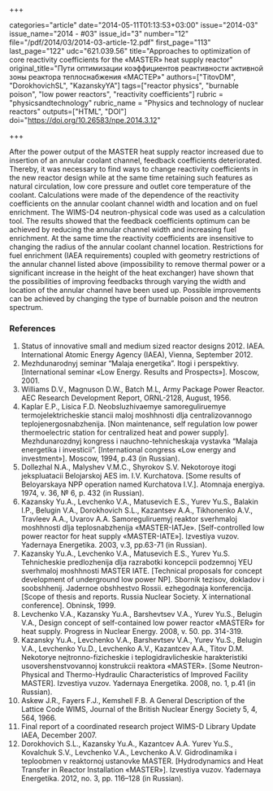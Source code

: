 +++

categories="article"
date="2014-05-11T01:13:53+03:00"
issue="2014-03"
issue_name="2014 - #03"
issue_id="3"
number="12"
file="/pdf/2014/03/2014-03-article-12.pdf"
first_page="113"
last_page="122"
udc="621.039.56"
title="Approaches to optimization of core reactivity coefficients for the «MASTER» heat supply reactor"
original_title="Пути оптимизации коэффициентов реактивности активной зоны реактора теплоснабжения «МАСТЕР»"
authors=["TitovDM", "DorokhovichSL", "KazanskyYA"]
tags=["reactor physics", "burnable poison", "low power reactors", "reactivity coefficients"]
rubric = "physicsandtechnology"
rubric_name = "Physics and technology of nuclear reactors"
outputs=["HTML", "DOI"]
doi="https://doi.org/10.26583/npe.2014.3.12"

+++

After the power output of the MASTER heat supply reactor increased due to insertion of an annular coolant channel, feedback coefficients deteriorated. Thereby, it was necessary to find ways to change reactivity coefficients in the new reactor design while at the same time retaining such features as natural circulation, low core pressure and outlet core temperature of the coolant. Calculations were made of the dependence of the reactivity coefficients on the annular coolant channel width and location and on fuel enrichment. The WIMS-D4 neutron-physical code was used as a calculation tool. The results showed that the feedback coefficients optimum can be achieved by reducing the annular channel width and increasing fuel enrichment. At the same time the reactivity coefficients are insensitive to changing the radius of the annular coolant channel location. Restrictions for fuel enrichment (IAEA requirements) coupled with geometry restrictions of the annular channel listed above (impossibility to remove thermal power or a significant increase in the height of the heat exchanger) have shown that the possibilities of improving feedbacks through varying the width and location of the annular channel have been used up. Possible improvements can be achieved by changing the type of burnable poison and the neutron spectrum.

### References

1. Status of innovative small and medium sized reactor designs 2012. IAEA. International Atomic Energy Agency (IAEA), Vienna, September 2012.
2. Mezhdunarodnyj seminar “Malaja energetika”. Itogi i perspektivy. [International seminar «Low Energy. Results and Prospects»]. Moscow, 2001.
3. Williams D.V., Magnuson D.W., Batch M.L, Army Package Power Reactor. AEC Research Development Report, ORNL-2128, August, 1956.
4. Kaplar E.P., Lisica F.D. Neobsluzhivaemye samoreguliruemye termojelektricheskie stancii maloj moshhnosti dlja centralizovannogo teplojenergosnabzhenija. [Non maintenance, self regulation low power thermoelectric station for centralized heat and power supply]. Mezhdunarozdnyj kongress i nauchno-tehnicheskaja vystavka “Malaja energetika i investicii”. [International congress «Low energy and investment»]. Moscow, 1994, p.43 (in Russian).
5. Dollezhal N.A., Malyshev V.M.С., Shyrokov S.V. Nekotoroye itogi jekspluatacii Belojarskoj AES im. I.V. Kurchatova. [Some results of Beloyarskaya NPP operation named Kurchatova I.V.]. Atomnaja energiya. 1974, v. 36, № 6, p. 432 (in Russian).
6. Kazansky Yu.A., Levchenko V.A., Matusevich E.S., Yurev Yu.S., Balakin I.P., Belugin V.A., Dorokhovich S.L., Kazantsev A.A., Tikhonenko A.V., Travleev A.A., Uvarov A.A. Samoreguliruemyj reaktor sverhmaloj moshhnosti dlja teplosnabzhenija «MASTER-IATJe». [Self-controlled low power reactor for heat supply «MASTER-IATE»]. Izvestiya vuzov. Yadernaya Energetika. 2003, v.3, pp.63-71 (in Russian).
7. Kazansky Yu.A., Levchenko V.A., Matusevich E.S., Yurev Yu.S. Tehnicheskie predlozhenija dlja razrabotki koncepcii podzemnoj YEU sverhmaloj moshhnosti MASTER IATE. [Technical proposals for concept development of underground low power NP]. Sbornik tezisov, dokladov i soobshhenij. Jadernoe obshhestvo Rossii. ezhegodnaja konferencija. [Scope of thesis and reports. Russia Nuclear Society. X international conference]. Obninsk, 1999.
8. Levchenko V.A., Kazansky Yu.A., Barshevtsev V.A., Yurev Yu.S., Belugin V.A., Design concept of self-contained low power reactor «MASTER» for heat supply. Progress in Nuclear Energy. 2008, v. 50. pp. 314-319.
9. Kazansky Yu.A., Levchenko V.A., Barshevtsev V.A., Yurev Yu.S., Belugin V.A., Levchenko Yu.D., Levchenko A.V., Kazantcev A.A., Titov D.M. Nekotorye nejtronno-fizicheskie i teplogidravlicheskie harakteristiki usovershenstvovannoj konstrukcii reaktora «MASTER». [Some Neutron-Physical and Thermo-Hydraulic Characteristics of Improved Facility MASTER]. Izvestiya vuzov. Yadernaya Energetika. 2008, no. 1, p.41 (in Russian).
10. Askew J.R., Fayers F.J., Kemshell F.B. A General Description of the Lattice Code WIMS, Journal of the British Nuclear Energy Society 5, 4, 564, 1966.
11. Final report of a coordinated research project WIMS-D Library Update IAEA, December 2007.
12. Dorokhovich S.L., Kazansky Yu.A., Kazantcev A.A. Yurev Yu.S., Kovalchuk S.V., Levchenko V.A., Levchenko A.V. Gidrodinamika i teploobmen v reaktornoj ustanovke MASTER. [Hydrodynamics and Heat Transfer in Reactor Installation «MASTER»]. Izvestiya vuzov. Yadernaya Energetika. 2012, no. 3, pp. 116–128 (in Russian).